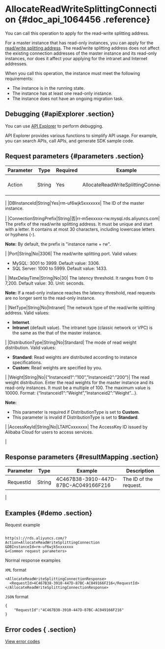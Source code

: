 # AllocateReadWriteSplittingConnection {#doc_api_1064456 .reference}

You can call this operation to apply for the read-write splitting address.

For a master instance that has read-only instances, you can apply for the [read/write splitting address](~~51073~~). The read/write splitting address does not affect the existing connection addresses of the master instance and its read-only instances, nor does it affect your applying for the intranet and Internet addresses.

When you call this operation, the instance must meet the following requirements:

-   The instance is in the running state.
-   The instance has at least one read-only instance.
-   The instance does not have an ongoing migration task.

## Debugging {#apiExplorer .section}

You can use [API Explorer](https://api.aliyun.com/#product=Rds&api=AllocateReadWriteSplittingConnection) to perform debugging.

API Explorer provides various functions to simplify API usage. For example, you can search APIs, call APIs, and generate SDK sample code.

## Request parameters {#parameters .section}

|Parameter|Type|Required|Example|Description|
|---------|----|--------|-------|-----------|
|Action|String|Yes|AllocateReadWriteSplittingConnection| The operation that you want to perform. Set the value to **AllocateReadWriteSplittingConnection**.

 |
|DBInstanceId|String|Yes|rm-uf6wjk5xxxxxxx| The ID of the master instance.

 |
|ConnectionStringPrefix|String|否|rr-m5exxxxx-rw.mysql.rds.aliyuncs.com| The prefix of the read/write splitting address. It must be unique and start with a letter. It contains at most 30 characters, including lowercase letters or hyphens \(-\).

 **Note:** By default, the prefix is "instance name + rw".

 |
|Port|String|No|3306| The read/write splitting port. Valid values:

 -   MySQL: 3001 to 3999. Default value: 3306.
-   SQL Server: 1000 to 5999. Default value: 1433.

 |
|MaxDelayTime|String|No|30| The latency threshold. It ranges from 0 to 7,200. Default value: 30. Unit: seconds.

 **Note:** If a read-only instance reaches the latency threshold, read requests are no longer sent to the read-only instance.

 |
|NetType|String|No|Intranet| The network type of the read/write splitting address. Valid values:

 -   **Internet**.
-   **Intranet** \(default value\). The intranet type \(classic network or VPC\) is the same as the that of the master instance.

 |
|DistributionType|String|No|Standard| The mode of read weight distribution. Valid values:

 -   **Standard**: Read weights are distributed according to instance specifications.
-   **Custom**: Read weights are specified by you.

 |
|Weight|String|No|\{“Instanceid1“:”100”,”Instanceid2”:”200”\}| The read weight distribution. Enter the read weights for the master instance and its read-only instances. It must be a multiple of 100. The maximum value is 10000. Format: \{“Instanceid1“:”Weight”,”Instanceid2”:”Weight”...\}.

 **Note:** 

-   This parameter is required if DistributionType is set to **Custom**.
-   This parameter is invalid if DistributionType is set to **Standard**.

 |
|AccessKeyId|String|No|LTAIfCxxxxxxx| The AccessKey ID issued by Alibaba Cloud for users to access services.

 |

## Response parameters {#resultMapping .section}

|Parameter|Type|Example|Description|
|---------|----|-------|-----------|
|RequestId|String|4C467B38-3910-447D-87BC-AC049166F216| The ID of the request.

 |

## Examples {#demo .section}

Request example

``` {#request_demo}

http(s)://rds.aliyuncs.com/?Action=AllocateReadWriteSplittingConnection
&DBInstanceId=rm-uf6wjk5xxxxxxx
&<Common request parameters>
```

Normal response examples

`XML` format

``` {#xml_return_success_demo}
<AllocateReadWriteSplittingConnectionResponse>
  <RequestId>4C467B38-3910-447D-87BC-AC049166F216</RequestId> 
</AllocateReadWriteSplittingConnectionResponse>
```

`JSON` format

``` {#json_return_success_demo}
{
	"RequestId":"4C467B38-3910-447D-87BC-AC049166F216"
}
```

## Error codes { .section}

[View error codes](https://error-center.alibabacloud.com/status/product/Rds)

